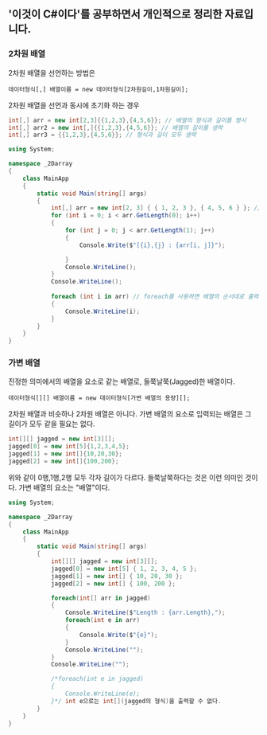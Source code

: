 '이것이 C#이다'를 공부하면서 개인적으로 정리한 자료입니다.
--------------------------------------

### 2차원 배열
2차원 배열을 선언하는 방법은

```
데이터형식[,] 배열이름 = new 데이터형식[2차원길이,1차원길이];
```

2차원 배열을 선언과 동시에 초기화 하는 경우
```c#
int[,] arr = new int[2,3]{{1,2,3},{4,5,6}}; // 배열의 형식과 길이를 명시
int[,] arr2 = new int[,]{{1,2,3},{4,5,6}}; // 배열의 길이를 생략
int[,] arr3 = {{1,2,3},{4,5,6}}; // 형식과 길이 모두 생략
```

```c#
using System;

namespace _2Darray
{
    class MainApp
    {
        static void Main(string[] args)
        {
            int[,] arr = new int[2, 3] { { 1, 2, 3 }, { 4, 5, 6 } }; // 배열의 형식과 길이를 명시
            for (int i = 0; i < arr.GetLength(0); i++)
            {
                for (int j = 0; j < arr.GetLength(1); j++)
                {
                    Console.Write($"[{i},{j} : {arr[i, j]}");

                }
                Console.WriteLine();
            }
            Console.WriteLine();
            
            foreach (int i in arr) // foreach를 사용하면 배열의 순서대로 출력된다.
            {
                Console.WriteLine(i);
            }
        }
    }
}
```

### 가변 배열
진정한 의미에서의 배열을 요소로 같는 배열로, 들쭉날쭉(Jagged)한 배열이다.
```
데이터형식[][] 배열이름 = new 데이터형식[가변 배열의 용량][];
```
2차원 배열과 비슷하나 2차원 배열은 아니다. 가변 배열의 요소로 입력되는 배열은 그 길이가 모두 같을 필요는 없다. 

```c#
int[][] jagged = new int[3][];
jagged[0] = new int[5]{1,2,3,4,5};
jagged[1] = new int[]{10,20,30};
jagged[2] = new int[]{100,200};
```
위와 같이 0행,1행,2행 모두 각자 길이가 다르다. 들쭉날쭉하다는 것은 이런 의미인 것이다. 가변 배열의 요소는 "배열"이다.
```c#
using System;

namespace _2Darray
{
    class MainApp
    {
        static void Main(string[] args)
        {
            int[][] jagged = new int[3][];
            jagged[0] = new int[5] { 1, 2, 3, 4, 5 };
            jagged[1] = new int[] { 10, 20, 30 };
            jagged[2] = new int[] { 100, 200 };

            foreach(int[] arr in jagged)
            {
                Console.WriteLine($"Length : {arr.Length},");
                foreach(int e in arr)
                {
                    Console.Write($"{e}");
                }
                Console.WriteLine("");
            }
            Console.WriteLine("");

            /*foreach(int e in jagged)
            {
                Console.WriteLine(e);
            }*/ int e으로는 int[](jagged의 형식)을 출력할 수 없다.
        }
    }
}
```
